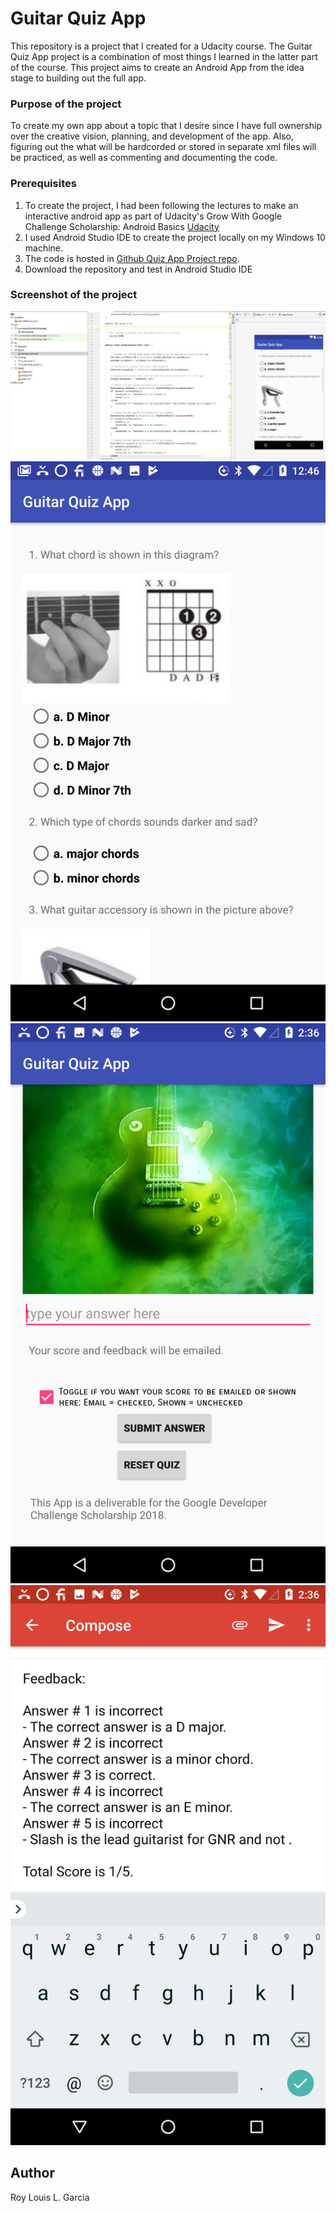 # Guitar Quiz App

This repository is a project that I created for a Udacity course. The Guitar Quiz App project is a combination of most things I learned in the latter part of the course. This project aims to create an Android App from the idea stage to building out the full app. 

### Purpose of the project

To create my own app about a topic that I desire since I have full ownership over the creative vision, planning, and development of the app. Also, figuring out the what will be hardcorded or stored in separate xml files will be practiced, as well as commenting and documenting the code.


### Prerequisites

1. To create the project, I had been following the lectures to make an interactive android app as part of Udacity's Grow With Google Challenge Scholarship: Android Basics [Udacity](https://www.udacity.com/grow-with-google)
2. I used Android Studio IDE to create the project locally on my Windows 10 machine.
3. The code is hosted in [Github Quiz App Project repo](https://github.com/roylouislgarcia/quizapp.git).
4. Download the repository and test in Android Studio IDE


### Screenshot of the project

![Screenshot](code.jpg)
![Screenshot](1.jpg)
![Screenshot](2.jpg)
![Screenshot](3.jpg)



## Author

Roy Louis L. Garcia
